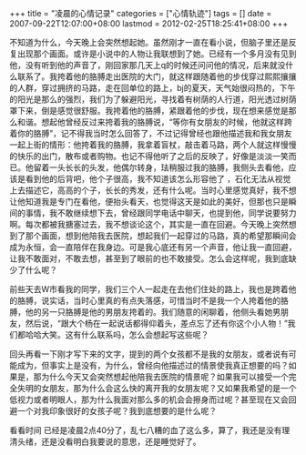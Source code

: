 +++
title = "凌晨的心情记录"
categories = ["心情轨迹"]
tags = []
date = 2007-09-22T12:07:00+08:00
lastmod = 2012-02-25T18:25:41+08:00
+++



不知道为什么，今天晚上会突然想起她。虽然刚才一直在看小说，但脑子里还是反复出现那个画面。或许是小说中的人物让我联想到了她。已经有一个多月没有见到他，没有听到他的声音了，刚回家那几天上q的时候还问问他的情况，后来就没什么联系了。我挎着他的胳膊走出医院的大门，就这样跟随着他的步伐穿过熙熙攘攘的人群，穿过拥挤的马路，走在回单位的路上，bj的夏天，天气始很闷热的，下午的阳光是那么的强烈，我们为了躲避阳光，寻找着有树荫的人行道，阳光透过树荫罩下来，倒是感觉很舒服。我挎着他的胳膊，紧跟着他的步伐，现在想来感觉是那么和谐。想起他曾经反过来挎着我的胳膊说，“等你有女朋友的时候，他就这样跨着你的胳膊”，记不得我当时怎么回答了，不过记得曾经也跟他描述我和我女朋友一起上街的情形：他挎着我的胳膊，我拿着盲杖，敲击着马路，两个人就这样慢慢的快乐的出门，散布或者购物。也记不得他听了之后的反映了，好像是淡淡一笑而已。他留着一头长长的头发，他偶尔转身，珐稍服过我的胳膊，我侧头去看他，应该是看到他的后背吧，他个子很高，我不知道该怎么形容他了 ，石化无法从视觉上去描述它，高高的个子，长长的秀发，还有什么呢。当时心里感觉真好，我不想让他知道我是专门在看他，便抬头看天，也觉得这天是如此的美好，但那也只是瞬间的事情，我不敢继续想下去，曾经跟同学电话中聊天，也提到他，同学说要努力啊。每次都被我搪塞过去，我不想谈论这个，其实是一直在回避。今天晚上突然想到了那个画面，想到他陪我去医院，想起我们一起穿过的马路，真的希望那瞬间会成为永恒，会一直陪伴在我身边。可是我心底还有另一个声音，他让我一直回避，让我不敢面对，不敢去想，甚至到了眼前的也不敢接受。怎么会这样呢，我到底缺少了什么呢？

前些天去W市看我的同学，我们三个人一起走在去他们住处的路上，我也是跨着他的胳膊，说实话，当时心里真的有点失落感，可惜当时不是我一个人挎着他的胳膊，他的另一只胳膊是他的男朋友挎着的。我们随意的闲聊着，他侧头看她男朋友，然后说，“跟大个杨在一起说话都得仰着头，差点忘了还有你这个小人物！”我们都哈哈大笑。这有什么联系吗，怎么会想起写这些呢？

回头再看一下刚才写下来的文字，提到的两个女孩都不是我的女朋友，或者说有可能成为，但事实上是没有，为什么，曾经向他描述过的情景使我真正想要的吗？如果是，那为什么今天又会突然想起他陪我去医院的情景呢？如果我可以接受一个完全失明的女朋友，那为什么会这么快的离开我的女朋友呢？又如果我希望的是一个低视力或者明眼人，那为什么我面对那么多的机会会擦身而过呢？甚至现在又会回避一个对我印象很好的女孩子呢？我到底想要的是什么呢？

看看时间 已经是凌晨2点40分了，乱七八糟的血了这么多，算了，我还是没有理清头绪，还是没看明白我要说的意思，还是睡觉好了。